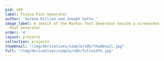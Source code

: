 ```yaml
---
pid: s05
label: Piazza Post Generator
author: 'Serena Killion and Joseph Gatto '
image_label: A sketch of the Markov Text Generator beside a screenshot of the Piazza
  Post Generator
order: '4'
layout: projects
collection: projects
thumbnail: "/img/derivatives/simple/s05/thumbnail.jpg"
full: "/img/derivatives/simple/s05/fullwidth.jpg"
---
```

